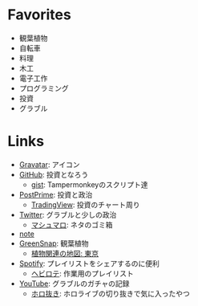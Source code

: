 # Favorites
- 観葉植物
- 自転車
- 料理
- 木工
- 電子工作
- プログラミング
- 投資
- グラブル

# Links
- [Gravatar](https://ja.gravatar.com/ymuen): アイコン
- [GitHub](https://github.com/y-muen): 投資となろう
  - [gist](https://gist.github.com/y-muen): Tampermonkeyのスクリプト達
- [PostPrime](https://postprime.com/y_muen): 投資と政治
  - [TradingView](https://jp.tradingview.com/u/y-muen): 投資のチャート周り
- [Twitter](https://twitter.com/y_muen): グラブルと少しの政治
  - [マシュマロ](https://marshmallow-qa.com/y_muen): ネタのゴミ箱
- [note](https://note.com/y_muen)
- [GreenSnap](https://greensnap.jp/my/y_muen): 観葉植物
  - [植物関連の地図: 東京](https://www.google.com/maps/d/viewer?mid=1SoIozXh3XpcJSM49HWpzLDzFvf3P8R-1)
- [Spotify](https://open.spotify.com/user/3vg7ib8viax9jtt3jhki731cs): プレイリストをシェアするのに便利
  - [ヘビロテ](https://open.spotify.com/playlist/19GjpNq8oX2ttrQHtqHg0C?si=883fd400a62a493b): 作業用のプレイリスト
- [YouTube](https://www.youtube.com/channel/UCSohJtXW0vq-a8-mndnqR6w): グラブルのガチャの記録
  - [ホロ抜き](https://www.youtube.com/playlist?list=PLaMEq1-vsIARAEgb5GjsjnalAmrIjJaqr): ホロライブの切り抜きで気に入ったやつ
